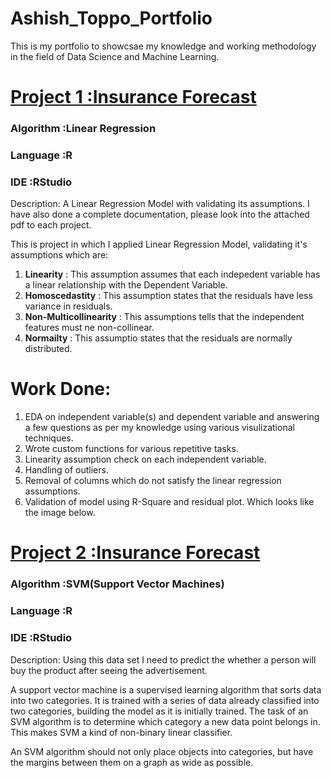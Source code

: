 # Ashish_Toppo_Portfolio
This is my portfolio to showcsae my knowledge and working methodology in the field of Data Science and Machine Learning.

# [Project 1  :Insurance Forecast ](https://github.com/Tashish97/Linear-Regression)
### Algorithm :Linear Regression
### Language  :R
### IDE       :RStudio

Description:
A Linear Regression Model with validating its assumptions.
I have also done a complete documentation, please look into the attached pdf to each project.

This is project in which I applied Linear Regression Model, validating it's assumptions which are:
1. **Linearity** : This assumption assumes that each indepedent variable has a linear relationship with the Dependent Variable.
2. **Homoscedastity** : This assumption states that the residuals have less variance in residuals.
3. **Non-Multicollinearity** : This assumptions tells that the independent features must ne non-collinear.
4. **Normailty** : This assumptio states that the residuals are normally distributed.
[]()
# Work Done:
1. EDA on independent variable(s) and dependent variable and answering a few questions as per my knowledge using various visulizational techniques.
2. Wrote custom functions for various repetitive tasks.
3. Linearity assumption check on each independent variable.
4. Handling of outliers.
5. Removal of columns which do not satisfy the linear regression assumptions.
6. Validation of model using R-Square and residual plot. Which looks like the image below.
[](https://www.google.com/url?sa=i&url=https%3A%2F%2Fwww.qualtrics.com%2Fsupport%2Fstats-iq%2Fanalyses%2Fregression-guides%2Finterpreting-residual-plots-improve-regression%2F&psig=AOvVaw3ivWbWGcMZaM2HyE0cak_I&ust=1646130687966000&source=images&cd=vfe&ved=0CAsQjRxqFwoTCJCQ7OqYovYCFQAAAAAdAAAAABAD)

# [Project 2  :Insurance Forecast ](https://github.com/Tashish97/Linear-Regression)
### Algorithm :SVM(Support Vector Machines)
### Language  :R
### IDE       :RStudio

Description:
Using this data set I need to predict the whether a person will buy the product after seeing the advertisement.

A support vector machine is a supervised learning algorithm that sorts data into two categories. It is trained with a series of data already classified into two categories, building the model as it is initially trained. The task of an SVM algorithm is to determine which category a new data point belongs in. This makes SVM a kind of non-binary linear classifier.

An SVM algorithm should not only place objects into categories, but have the margins between them on a graph as wide as possible.

